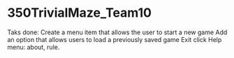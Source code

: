 # 350TrivialMaze_Team10

Taks done:
Create a menu item that allows the user to start a new game
Add an option that allows users to load a previously saved game
Exit click
Help menu: about, rule.
